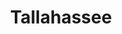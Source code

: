 ---
title: Tallahassee
crosslinks:
- fsu
- TropicalWeather
- florida
- FloridaBrew
- NintendoSwitch
- askscience
- tallahasseedandd
- DIY
---